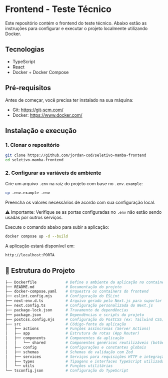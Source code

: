 # Frontend - Teste Técnico

Este repositório contém o frontend do teste técnico. Abaixo estão as instruções para configurar e executar o projeto localmente utilizando Docker.

## Tecnologias

- TypeScript
- React
- Docker + Docker Compose

## Pré-requisitos

Antes de começar, você precisa ter instalado na sua máquina:

- Git: https://git-scm.com/
- Docker: https://www.docker.com/

## Instalação e execução

### 1. Clonar o repositório

```sh
git clone https://github.com/jordan-cod/seletivo-mamba-frontend
cd seletivo-mamba-frontend
```

### 2. Configurar as variáveis de ambiente

Crie um arquivo `.env` na raiz do projeto com base no `.env.example`:

```sh
cp .env.example .env
```

Preencha os valores necessários de acordo com sua configuração local.

⚠️ Importante: Verifique se as portas configuradas no `.env` não estão sendo usadas por outros serviços.

Execute o comando abaixo para subir a aplicação:

```sh
docker compose up -d --build
```

A aplicação estará disponível em:

```sh
http://localhost:PORTA
```

## 📁 Estrutura do Projeto

```sh
├── Dockerfile             # Define o ambiente da aplicação no container
├── README.md              # Documentação do projeto
├── docker-compose.yaml    # Orquestra os containers do frontend
├── eslint.config.mjs      # Configuração do ESLint
├── next-env.d.ts          # Arquivo gerado pelo Next.js para suportar TypeScript
├── next.config.ts         # Configuração personalizada do Next.js
├── package-lock.json      # Travamento de dependências
├── package.json           # Dependências e scripts do projeto
├── postcss.config.mjs     # Configuração do PostCSS (ex: Tailwind CSS)
├── src                    # Código-fonte da aplicação
│   ├── actions            # Funções assíncronas (Server Actions)
│   ├── app                # Estrutura de rotas (App Router)
│   ├── components         # Componentes da aplicação
│   │   └── shared         # Componentes genéricos reutilizáveis (botões, modais, etc)
│   ├── config             # Configurações e constantes globais
│   ├── schemas            # Schemas de validação com Zod
│   ├── services           # Serviços para requisições HTTP e integração com backend
│   ├── types              # Tipagens e interfaces TypeScript utilizadas no projeto
│   └── utils              # Funções utilitárias
└── tsconfig.json          # Configuração do TypeScript
```

